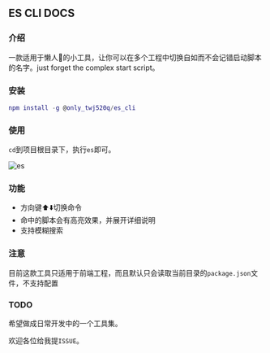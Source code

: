 ## ES CLI DOCS

### 介绍

一款适用于懒人:dog:的小工具，让你可以在多个工程中切换自如而不会记错启动脚本的名字。just forget the complex start script。



### 安装

```g
npm install -g @only_twj520q/es_cli
```



### 使用

`cd`到项目根目录下，执行`es`即可。

![es](http://tosv.byted.org/obj/ttfe/es.gif)



### 功能

* 方向键:arrow_up::arrow_down:切换命令
* 命中的脚本会有高亮效果，并展开详细说明
* 支持模糊搜索



### 注意

目前这款工具只适用于前端工程，而且默认只会读取当前目录的`package.json`文件，不支持配置



### TODO

希望做成日常开发中的一个工具集。

欢迎各位给我提`ISSUE`。